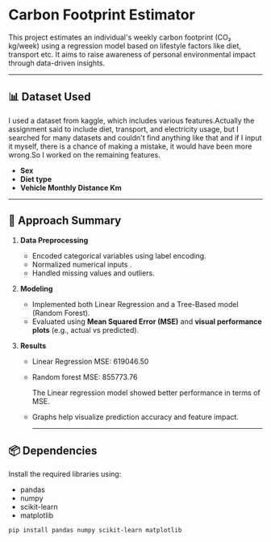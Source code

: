 # Carbon Footprint Estimator

This project estimates an individual's weekly carbon footprint (CO₂ kg/week) using a regression model based on lifestyle factors like diet, transport etc. It aims to raise awareness of personal environmental impact through data-driven insights.

--- 

## 📊 Dataset Used

I used a dataset from kaggle, which includes various features.Actually the assignment said to include diet, transport, and electricity usage, but I searched for many datasets and couldn't find anything like that and if I input it myself, there is a chance of making a mistake, it would have been more wrong.So I worked on the remaining features.
- **Sex**
- **Diet type**
- **Vehicle Monthly Distance Km**
  
---

## 🧠 Approach Summary

1. **Data Preprocessing**
   - Encoded categorical variables  using label encoding.
   - Normalized numerical inputs .
   - Handled missing values and outliers.

2. **Modeling**
   - Implemented both Linear Regression and a Tree-Based model (Random Forest).
   - Evaluated using **Mean Squared Error (MSE)** and **visual performance plots** (e.g., actual vs predicted).

3. **Results**
   - Linear Regression MSE: 619046.50
   - Random forest MSE: 855773.76
     
     The Linear regression model showed better performance in terms of MSE.
     
   - Graphs help visualize prediction accuracy and feature impact.

     ---

  ## 📦 Dependencies

  Install the required libraries using:
  - pandas
  - numpy
  - scikit-learn
  - matplotlib

  ```bash
  pip install pandas numpy scikit-learn matplotlib

  ```






